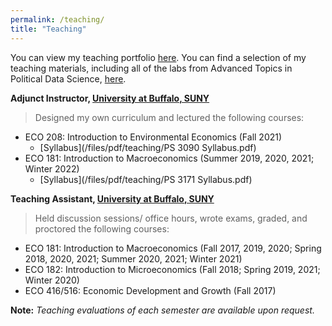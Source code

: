 ```yaml
---
permalink: /teaching/
title: "Teaching"
---
```


You can view my teaching portfolio [here](/files/pdf/teaching/Portfolio.pdf).
You can find a selection of my teaching materials, including all of the labs
from Advanced Topics in Political Data Science, [here](/teaching-materials).

**Adjunct Instructor, [University at Buffalo, SUNY](https://arts-sciences.buffalo.edu/economics.html)**
> Designed my own curriculum and lectured the following courses:
  - ECO 208: Introduction to Environmental Economics (Fall 2021)
    - [Syllabus](/files/pdf/teaching/PS 3090 Syllabus.pdf)
  - ECO 181: Introduction to Macroeconomics (Summer 2019, 2020, 2021; Winter 2022)
    - [Syllabus](/files/pdf/teaching/PS 3171 Syllabus.pdf)

**Teaching Assistant, [University at Buffalo, SUNY](https://arts-sciences.buffalo.edu/economics.html)** 
> Held discussion sessions/ office hours, wrote exams, graded, and proctored the following courses:
  - ECO 181: Introduction to Macroeconomics (Fall 2017, 2019, 2020; Spring 2018, 2020, 2021; Summer 2020, 2021; Winter 2021)
  - ECO 182: Introduction to Microeconomics (Fall 2018; Spring 2019, 2021; Winter 2020)
  - ECO 416/516: Economic Development and Growth (Fall 2017)

**Note:** *Teaching evaluations of each semester are available upon request.*

